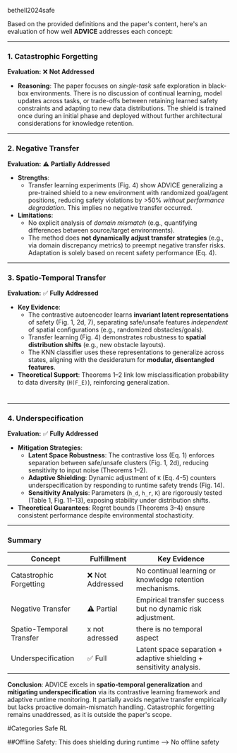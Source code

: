 bethell2024safe

Based on the provided definitions and the paper's content, here's an evaluation of how well **ADVICE** addresses each concept:

---

### **1. Catastrophic Forgetting**  
**Evaluation:** ❌ **Not Addressed**  
- **Reasoning**: The paper focuses on *single-task* safe exploration in black-box environments. There is no discussion of continual learning, model updates across tasks, or trade-offs between retaining learned safety constraints and adapting to new data distributions. The shield is trained once during an initial phase and deployed without further architectural considerations for knowledge retention.  

---

### **2. Negative Transfer**  
**Evaluation:** ⚠️ **Partially Addressed**  
- **Strengths**:  
  - Transfer learning experiments (Fig. 4) show ADVICE generalizing a pre-trained shield to a new environment with randomized goal/agent positions, reducing safety violations by >50% *without performance degradation*. This implies no negative transfer occurred.  
- **Limitations**:  
  - No explicit analysis of *domain mismatch* (e.g., quantifying differences between source/target environments).  
  - The method does **not dynamically adjust transfer strategies** (e.g., via domain discrepancy metrics) to preempt negative transfer risks. Adaptation is solely based on recent safety performance (Eq. 4).  

---

### **3. Spatio-Temporal Transfer**  
**Evaluation:** ✅ **Fully Addressed**  
- **Key Evidence**:  
  - The contrastive autoencoder learns **invariant latent representations** of safety (Fig. 1, 2d, 7), separating safe/unsafe features *independent* of spatial configurations (e.g., randomized obstacles/goals).  
  - Transfer learning (Fig. 4) demonstrates robustness to **spatial distribution shifts** (e.g., new obstacle layouts).  
  - The KNN classifier uses these representations to generalize across states, aligning with the desideratum for **modular, disentangled features**.  
- **Theoretical Support**: Theorems 1–2 link low misclassification probability to data diversity (`H(F_E)`), reinforcing generalization.  
# 

---

### **4. Underspecification**  
**Evaluation:** ✅ **Fully Addressed**  
- **Mitigation Strategies**:  
  - **Latent Space Robustness**: The contrastive loss (Eq. 1) enforces separation between safe/unsafe clusters (Fig. 1, 2d), reducing sensitivity to input noise (Theorems 1–2).  
  - **Adaptive Shielding**: Dynamic adjustment of `K` (Eq. 4-5) counters underspecification by responding to runtime safety trends (Fig. 14).  
  - **Sensitivity Analysis**: Parameters (`h_d`, `h_r`, `K`) are rigorously tested (Table 1, Fig. 11–13), exposing stability under distribution shifts.  
- **Theoretical Guarantees**: Regret bounds (Theorems 3–4) ensure consistent performance despite environmental stochasticity.  

---

### **Summary**
| **Concept**              | **Fulfillment** | Key Evidence                                                         |
| ------------------------ | --------------- | -------------------------------------------------------------------- |
| Catastrophic Forgetting  | ❌ Not Addressed | No continual learning or knowledge retention mechanisms.             |
| Negative Transfer        | ⚠️ Partial      | Empirical transfer success but no dynamic risk adjustment.           |
| Spatio-Temporal Transfer | x not adressed  | there is no temporal aspect                                          |
| Underspecification       | ✅ Full          | Latent space separation + adaptive shielding + sensitivity analysis. |

**Conclusion**: ADVICE excels in **spatio-temporal generalization** and **mitigating underspecification** via its contrastive learning framework and adaptive runtime monitoring. It partially avoids negative transfer empirically but lacks proactive domain-mismatch handling. Catastrophic forgetting remains unaddressed, as it is outside the paper's scope.

#Categories Safe RL

##Offline Safety: This does shielding during runtime --> No offline safety